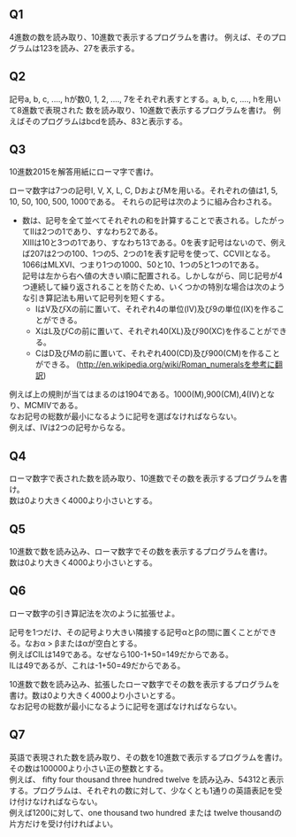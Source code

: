 ## Q1
4進数の数を読み取り、10進数で表示するプログラムを書け。
例えば、そのプログラムは123を読み、27を表示する。

## Q2
記号a, b, c, ...., hが数0, 1, 2, ...., 7をそれぞれ表すとする。a, b, c, ...., hを用いて8進数で表現された
数を読み取り、10進数で表示するプログラムを書け。
例えばそのプログラムはbcdを読み、83と表示する。

## Q3
10進数2015を解答用紙にローマ字で書け。

ローマ数字は7つの記号I, V, X, L, C, DおよびMを用いる。それぞれの値は1, 5, 10, 50, 100, 500, 1000である。
それらの記号は次のように組み合わされる。
- 数は、記号を全て並べてそれぞれの和を計算することで表される。したがってIIは2つの1であり、すなわち2である。  
XIIIは10と3つの1であり、すなわち13である。0を表す記号はないので、例えば207は2つの100、1つの5、2つの1を表す記号を使って、CCVIIとなる。  
1066はMLXVI、つまり1つの1000、50と10、1つの5と1つの1である。  
記号は左から右へ値の大きい順に配置される。しかしながら、同じ記号が4つ連続して繰り返されることを防ぐため、いくつかの特別な場合は次のような引き算記法も用いて記号列を短くする。　　
    - IはV及びXの前に置いて、それぞれ4の単位(IV)及び9の単位(IX)を作ることができる。
    - XはL及びCの前に置いて、それぞれ40(XL)及び90(XC)を作ることができる。
    - CはD及びMの前に置いて、それぞれ400(CD)及び900(CM)を作ることができる。
    (http://en.wikipedia.org/wiki/Roman_numeralsを参考に翻訳)

例えば上の規則が当てはまるのは1904である。1000(M),900(CM),4(IV)となり、MCMIVである。  
なお記号の総数が最小になるように記号を選ばなければならない。  
例えば、IVは2つの記号からなる。

## Q4
ローマ数字で表された数を読み取り、10進数でその数を表示するプログラムを書け。  
数は0より大きく4000より小さいとする。

## Q5
10進数で数を読み込み、ローマ数字でその数を表示するプログラムを書け。  
数は0より大きく4000より小さいとする。

## Q6
ローマ数字の引き算記法を次のように拡張せよ。

記号を1つだけ、その記号より大きい隣接する記号αとβの間に置くことができる。なおα > βまたはαが空白とする。  
例えばCILは149である。なぜなら100-1+50=149だからである。  
ILは49であるが、これは-1+50=49だからである。

10進数で数を読み込み、拡張したローマ数字でその数を表示するプログラムを書け。数は0より大きく4000より小さいとする。  
なお記号の総数が最小になるように記号を選ばなければならない。

## Q7
英語で表現された数を読み取り、その数を10進数で表示するプログラムを書け。その数は100000より小さい正の整数とする。  
例えば、
fifty four thousand three hundred twelve
を読み込み、54312と表示する。プログラムは、それぞれの数に対して、少なくとも1通りの英語表記を受け付けなければならない。  
例えば1200に対して、one thousand two hundred または twelve thousandの片方だけを受け付ければよい。
